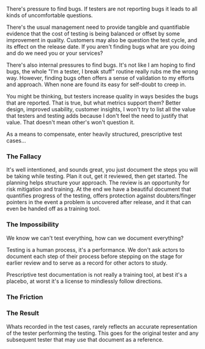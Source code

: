 There's pressure to find bugs. If testers are not reporting bugs it leads to all kinds of uncomfortable questions.

There's the usual management need to provide tangible and quantifiable evidence that the cost of testing is being balanced or offset by some improvement in quality. Customers may also be question the test cycle, and its effect on the release date. If you aren't finding bugs what are you doing and do we need you or your services? 

There's also internal pressures to find bugs. It's not like I am hoping to find bugs, the whole "I'm a tester, I break stuff" routine really rubs me the wrong way. However, finding bugs often offers a sense of validation to my efforts and approach. When none are found its easy for self-doubt to creep in.

You might be thinking, but testers increase quality in ways besides the bugs that are reported. That is true, but what metrics support them? Better design, improved usability, customer insights, I won't try to list all the value that testers and testing adds because I don't feel the need to justify that value. That doesn't mean other's won't question it.

As a means to compensate, enter heavily structured, prescriptive test cases...

### The Fallacy

It's well intentioned, and sounds great, you just document the steps you will be taking while testing. Plan it out, get it reviewed, then get started. The planning helps structure your approach. The review is an opportunity for risk mitigation and training. At the end we have a beautiful document that quantifies progress of the testing, offers protection against doubters/finger pointers in the event a problem is uncovered after release, and it that can even be handed off as a training tool. 

### The Impossibility 
We know we can't test everything, how can we document everything?

Testing is a human process, it's a performance. We don't ask actors to document each step of their process before stepping on the stage for earlier review and to serve as a record for other actors to study.

Prescriptive test documentation is not really a training tool, at best it's a placebo, at worst it's a license to mindlessly follow directions. 


 

 
### The Friction


### The Result
Whats recorded in the test cases, rarely reflects an accurate representation of the tester performing the testing. This goes for the original tester and any subsequent tester that may use that document as a reference. 

